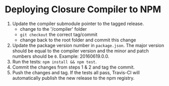 # Deploying Closure Compiler to NPM

 1. Update the compiler submodule pointer to the tagged release.
     * change to the '/compiler' folder
     * `git checkout` the correct tag/commit
     * change back to the root folder and commit this change
 2. Update the package version number in `package.json`. The major version should be equal to the compiler version
    and the minor and patch numbers should be `0`. Example: 20160619.0.0.
 3. Run the tests: `npm install && npm test`.
 3. Commit the changes from steps 1 & 2 and tag the commit.
 4. Push the changes and tag. If the tests all pass, Travis-CI will automatically publish the new release to the
   npm registry.
